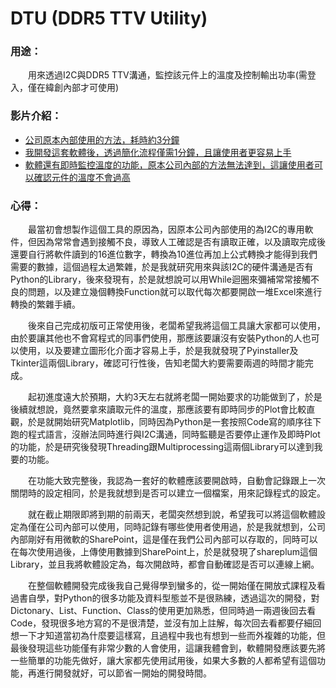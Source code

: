 # DTU (DDR5 TTV Utility)

### 用途：

　　用來透過I2C與DDR5 TTV溝通，監控該元件上的溫度及控制輸出功率(需登入，僅在緯創內部才可使用)

### 影片介紹：

- [公司原本內部使用的方法，耗時約3分鐘](https://drive.google.com/file/d/1RgGRgfMPM2rV0Zhk-Tzfrtx4lPOinoyk/view?usp=sharing)
- [我開發這套軟體後，透過簡化流程僅需1分鐘，且讓使用者更容易上手](https://drive.google.com/file/d/1w2Kxo-4o1PUVTd_Zs7A02F16HCxfCyD7/view?usp=sharing)
- [軟體還有即時監控溫度的功能，原本公司內部的方法無法達到，這讓使用者可以確認元件的溫度不會過高](https://drive.google.com/file/d/1_rCzIGgP_aB4E5ehj8rUZr2iYb2rEGl_/view?usp=sharing)

### 心得：

　　最當初會想製作這個工具的原因為，因原本公司內部使用的為I2C的專用軟件，但因為常常會遇到接觸不良，導致人工確認是否有讀取正確，以及讀取完成後還要自行將軟件讀到的16進位數字，轉換為10進位再加上公式轉換才能得到我們需要的數據，這個過程太過繁雜，於是我就研究用來與該I2C的硬件溝通是否有Python的Library，後來發現有，於是就想說可以用While迴圈來彌補常常接觸不良的問題，以及建立幾個轉換Function就可以取代每次都要開啟一堆Excel來進行轉換的繁雜手續。
  
　　後來自己完成初版可正常使用後，老闆希望我將這個工具讓大家都可以使用，由於要讓其他也不會寫程式的同事們使用，那應該要讓沒有安裝Python的人也可以使用，以及要建立圖形化介面才容易上手，於是我就發現了Pyinstaller及Tkinter這兩個Library，確認可行性後，告知老闆大約要需要兩週的時間才能完成。
  
　　起初進度遠大於預期，大約3天左右就將老闆一開始要求的功能做到了，於是後續就想說，竟然要拿來讀取元件的溫度，那應該要有即時同步的Plot會比較直觀，於是就開始研究Matplotlib，同時因為Python是一套按照Code寫的順序往下跑的程式語言，沒辦法同時進行與I2C溝通，同時監聽是否要停止運作及即時Plot的功能，於是研究後發現Threading跟Multiprocessing這兩個Library可以達到我要的功能。
  
　　在功能大致完整後，我認為一套好的軟體應該要開啟時，自動會記錄跟上一次關閉時的設定相同，於是我就想到是否可以建立一個檔案，用來記錄程式的設定。
  
　　就在截止期限即將到期的前兩天，老闆突然想到說，希望我可以將這個軟體設定為僅在公司內部可以使用，同時記錄有哪些使用者使用過，於是我就想到，公司內部剛好有用微軟的SharePoint，這是僅在我們公司內部可以存取的，同時可以在每次使用過後，上傳使用數據到SharePoint上，於是就發現了shareplum這個Library，並且我將軟體設定為，每次開啟時，都會自動確認是否可以連線上網。
  
　　在整個軟體開發完成後我自己覺得學到蠻多的，從一開始僅在開放式課程及看過書自學，對Python的很多功能及資料型態並不是很熟練，透過這次的開發，對Dictonary、List、Function、Class的使用更加熟悉，但同時過一兩週後回去看Code，發現很多地方寫的不是很清楚，並沒有加上註解，每次回去看都要仔細回想一下才知道當初為什麼要這樣寫，且過程中我也有想到一些而外複雜的功能，但最後發現這些功能僅有非常少數的人會使用，這讓我體會到，軟體開發應該要先將一些簡單的功能先做好，讓大家都先使用試用後，如果大多數的人都希望有這個功能，再進行開發就好，可以節省一開始的開發時間。

